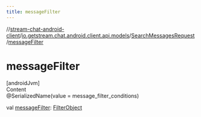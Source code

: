 ```yaml
---
title: messageFilter
---
```

//[stream-chat-android-client](../../../index.md)/[io.getstream.chat.android.client.api.models](../index.md)/[SearchMessagesRequest](index.md)/[messageFilter](messageFilter.md)



# messageFilter  
[androidJvm]  
Content  
@SerializedName(value = message_filter_conditions)  
  
val [messageFilter](messageFilter.md): [FilterObject](../FilterObject/index.md)  



